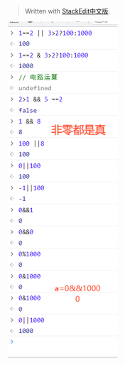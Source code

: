 


> Written with [StackEdit中文版](https://stackedit.cn/).

![yunsf](/imgs/2023-12-08/DXZMifAbleWJkZL9.png)
<!--stackedit_data:
eyJoaXN0b3J5IjpbLTEzMzI1MzgwNzMsLTk3MTk2NjczN119
-->